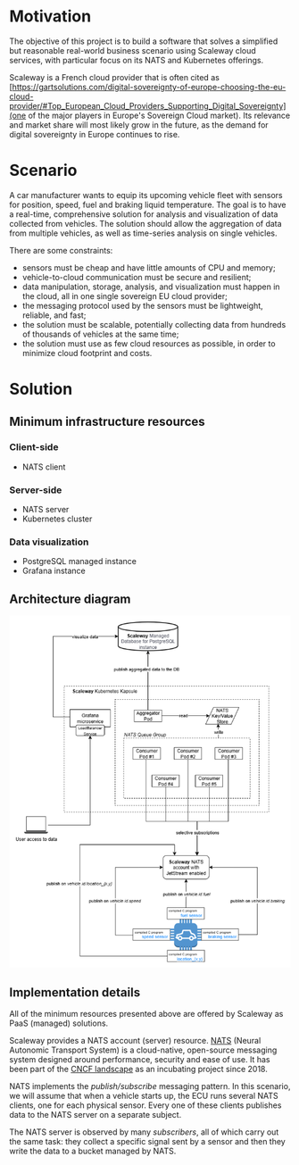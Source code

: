 # Motivation
The objective of this project is to build a software that solves a simplified but reasonable real-world business scenario using Scaleway cloud services, with particular focus on its NATS and Kubernetes offerings. 

Scaleway is a French cloud provider that is often cited as [https://gartsolutions.com/digital-sovereignty-of-europe-choosing-the-eu-cloud-provider/#Top_European_Cloud_Providers_Supporting_Digital_Sovereignty](one of the major players in Europe's Sovereign Cloud market). Its relevance and market share will most likely grow in the future, as the demand for digital sovereignty in Europe continues to rise.

# Scenario
A car manufacturer wants to equip its upcoming vehicle fleet with sensors for position, speed, fuel and braking liquid temperature. The goal is to have a real-time, comprehensive solution for analysis and visualization of data collected from vehicles. The solution should allow the aggregation of data from multiple vehicles, as well as time-series analysis on single vehicles.

There are some constraints:

- sensors must be cheap and have little amounts of CPU and memory;
- vehicle-to-cloud communication must be secure and resilient;
- data manipulation, storage, analysis, and visualization must happen in the cloud, all in one single sovereign EU cloud provider;
- the messaging protocol used by the sensors must be lightweight, reliable, and fast;
- the solution must be scalable, potentially collecting data from hundreds of thousands of vehicles at the same time;
- the solution must use as few cloud resources as possible, in order to minimize cloud footprint and costs.
  
# Solution

## Minimum infrastructure resources

### Client-side
- NATS client

### Server-side
- NATS server
- Kubernetes cluster

### Data visualization
- PostgreSQL managed instance
- Grafana instance

## Architecture diagram
![Architecture diagram](architecture-diagram.png)

## Implementation details
All of the minimum resources presented above are offered by Scaleway as PaaS (managed) solutions.

Scaleway provides a NATS account (server) resource. [NATS](https://github.com/nats-io) (Neural Autonomic Transport System) is a cloud-native, open-source messaging system designed around performance, security and ease of use. It has been part of the [CNCF landscape](https://landscape.cncf.io/) as an incubating project since 2018.

NATS implements the *publish/subscribe* messaging pattern. In this scenario, we will assume that when a vehicle starts up, the ECU runs several NATS clients, one for each physical sensor. Every one of these clients publishes data to the NATS server on a separate subject. 

The NATS server is observed by many *subscribers*, all of which carry out the same task: they collect a specific signal sent by a sensor and then they write the data to a bucket managed by NATS.